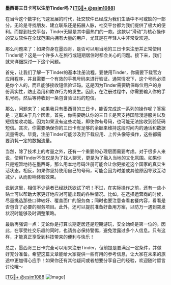 **墨西哥三日卡可以注册Tinder吗？[[TG💪+ @esim1088](https://t.me/s/esim1088)]**

在当今这个数字化飞速发展的时代，社交软件已经成为我们生活中不可或缺的一部分。无论是寻找朋友、建立联系还是拓展人脉，社交平台都为我们提供了极大的便利。而提到社交平台，Tinder无疑是其中最热门的一款。这款以“滑动”为核心操作的交友软件在全球范围内拥有大量的用户，尤其是在年轻人中非常受欢迎。

那么问题来了：如果你身在墨西哥，是否可以用当地的三日卡来注册并正常使用Tinder呢？这是一个许多人在旅行或短期居住时都会关心的问题。接下来，我们就来详细探讨一下这个问题。

首先，让我们了解一下Tinder的基本注册流程。要使用Tinder，你需要下载官方应用程序，并且需要一个有效的手机号码来进行验证。通常情况下，这个号码必须是你个人的，而且能够接收短信验证码。这是因为Tinder需要确保每位用户的身份真实性，防止滥用和欺诈行为的发生。因此，在注册过程中，你需要输入你的手机号码，然后等待收到一条包含验证码的短信。

那么，问题来了：如果我只有墨西哥的三日卡，能否完成这一系列的操作呢？答案是：这取决于几个因素。首先，你需要确认你的三日卡是否支持国际漫游服务以及短信接收功能。因为如果没有这些功能，即使你有号码，也可能无法接收到验证码短信。其次，你需要确保你的三日卡有足够的余额来维持这段时间内的通话和数据流量需求。毕竟，注册Tinder可能涉及到下载应用、上传头像等操作，这些都需要消耗一定的数据流量。

当然，除了技术上的考量之外，还有一个重要的心理层面需要考虑。对于很多人来说，使用Tinder不仅仅是为了找人聊天，更是为了融入当地的文化氛围。如果你只是短暂地待在墨西哥，那么用本地号码注册可能会让你更接近这个国家的真实生活状态。相反，如果你坚持使用自己的号码，可能会因为时差或其他原因导致互动减少，从而影响体验效果。

说到这里，相信不少读者已经跃跃欲试了吧！不过，在实际操作之前，还有一些小贴士可以帮助大家更好地应对可能出现的各种情况。比如，在选择运营商的时候，尽量挑选那些口碑较好、覆盖面广的服务商；同时也要注意查看套餐内容，看看是否包含了必要的服务项目。此外，还可以提前准备好备用方案，以防万一遇到突发状况时能够及时调整策略。

最后再强调一点：无论你是打算长期定居还是短期游玩，安全始终是第一位的。因此，在享受社交乐趣的同时，也请务必保持警惕，避免泄露过多个人信息。只有这样，才能真正享受到科技带来的便利与快乐！

总之，墨西哥三日卡完全可以用来注册Tinder，但前提是要满足一定条件，并做好充分准备。希望这篇文章能给大家提供一些有用的参考信息，让大家在未来的旅途中更加得心应手！如果你还有其他疑问或者想要分享自己的经验，欢迎随时留言讨论哦～

[[TG💪+ @esim1088](https://t.me/s/esim1088) ![Image](https://i.postimg.cc/4NQfJmqS/Snipaste-2025-05-13-00-14-12.png)]
